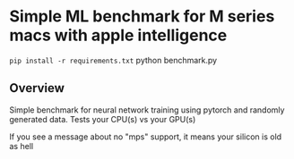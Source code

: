 # Simple ML benchmark for M series macs with apple intelligence
`pip install -r requirements.txt`
python benchmark.py

## Overview
Simple benchmark for neural network training using pytorch and randomly generated data.
Tests your CPU(s) vs your GPU(s)

If you see a message about no "mps" support, it means your silicon is old as hell